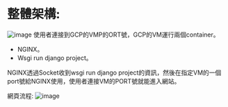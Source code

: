 # 整體架構:
![image](https://github.com/Joyang0419/Django_EcommerceWebsite/blob/master/image/%E6%95%B4%E9%AB%94%E6%9E%B6%E6%A7%8B.jpg)
使用者連接到GCP的VMP的ORT號，GCP的VM運行兩個container。
- NGINX。
- Wsgi run django project。

NGINX透過Socket收到wsgi run django project的資訊，然後在指定VM的一個port號給NGINX使用，使用者連接VM的PORT號就能進入網站。

網頁流程:
![image](https://github.com/Joyang0419/Django_EcommerceWebsite/blob/master/image/%E7%B6%B2%E7%AB%99%E6%B5%81%E7%A8%8B.jpg)
